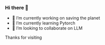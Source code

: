 ### Hi there 👋
- 🔭 I’m currently working on saving the planet 
- 🌱 I’m currently learning Pytorch
- 👯 I’m looking to collaborate on LLM

Thanks for visiting
<!--
**m2masari/m2masari** is a ✨ _special_ ✨ repository because its `README.md` (this file) appears on your GitHub profile.

Here are some ideas to get you started:

- 🔭 I’m currently working on ...
- 🌱 I’m currently learning ...
- 👯 I’m looking to collaborate on ...
- 🤔 I’m looking for help with ...
- 💬 Ask me about ...
- 📫 How to reach me: ...
- 😄 Pronouns: ...
- ⚡ Fun fact: ...
-->
